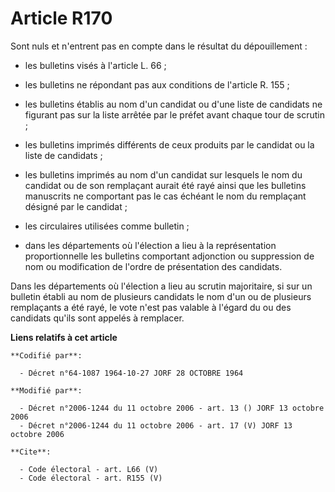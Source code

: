 # Article R170

Sont nuls et n'entrent pas en compte dans le résultat du dépouillement :

- les bulletins visés à l'article L. 66 ;

- les bulletins ne répondant pas aux conditions de l'article R. 155 ;

- les bulletins établis au nom d'un candidat ou d'une liste de candidats ne figurant pas sur la liste arrêtée par le préfet
avant chaque tour de scrutin ;

- les bulletins imprimés différents de ceux produits par le candidat ou la liste de candidats ;

- les bulletins imprimés au nom d'un candidat sur lesquels le nom du candidat ou de son remplaçant aurait été rayé ainsi que
les bulletins manuscrits ne comportant pas le cas échéant le nom du remplaçant désigné par le candidat ;

- les circulaires utilisées comme bulletin ;

- dans les départements où l'élection a lieu à la représentation proportionnelle les bulletins comportant adjonction ou
suppression de nom ou modification de l'ordre de présentation des candidats. 

Dans les départements où l'élection a lieu au scrutin majoritaire, si sur un bulletin établi au nom de plusieurs candidats le
nom d'un ou de plusieurs remplaçants a été rayé, le vote n'est pas valable à l'égard du ou des candidats qu'ils sont appelés
à remplacer.

**Liens relatifs à cet article**

	**Codifié par**:

	  - Décret n°64-1087 1964-10-27 JORF 28 OCTOBRE 1964

	**Modifié par**:

	  - Décret n°2006-1244 du 11 octobre 2006 - art. 13 () JORF 13 octobre 2006
	  - Décret n°2006-1244 du 11 octobre 2006 - art. 17 (V) JORF 13 octobre 2006

	**Cite**:

	  - Code électoral - art. L66 (V)
	  - Code électoral - art. R155 (V)
